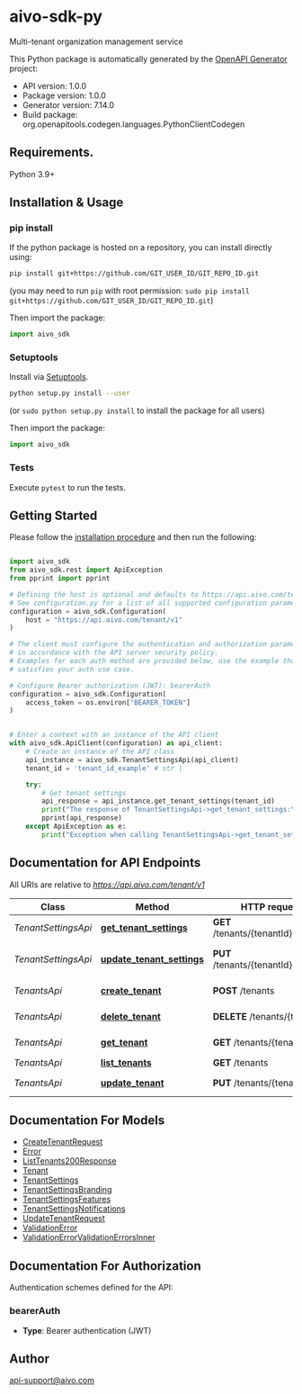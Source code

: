 # aivo-sdk-py

Multi-tenant organization management service

This Python package is automatically generated by the [OpenAPI Generator](https://openapi-generator.tech) project:

- API version: 1.0.0
- Package version: 1.0.0
- Generator version: 7.14.0
- Build package: org.openapitools.codegen.languages.PythonClientCodegen

## Requirements.

Python 3.9+

## Installation & Usage

### pip install

If the python package is hosted on a repository, you can install directly using:

```sh
pip install git+https://github.com/GIT_USER_ID/GIT_REPO_ID.git
```

(you may need to run `pip` with root permission: `sudo pip install git+https://github.com/GIT_USER_ID/GIT_REPO_ID.git`)

Then import the package:

```python
import aivo_sdk
```

### Setuptools

Install via [Setuptools](http://pypi.python.org/pypi/setuptools).

```sh
python setup.py install --user
```

(or `sudo python setup.py install` to install the package for all users)

Then import the package:

```python
import aivo_sdk
```

### Tests

Execute `pytest` to run the tests.

## Getting Started

Please follow the [installation procedure](#installation--usage) and then run the following:

```python

import aivo_sdk
from aivo_sdk.rest import ApiException
from pprint import pprint

# Defining the host is optional and defaults to https://api.aivo.com/tenant/v1
# See configuration.py for a list of all supported configuration parameters.
configuration = aivo_sdk.Configuration(
    host = "https://api.aivo.com/tenant/v1"
)

# The client must configure the authentication and authorization parameters
# in accordance with the API server security policy.
# Examples for each auth method are provided below, use the example that
# satisfies your auth use case.

# Configure Bearer authorization (JWT): bearerAuth
configuration = aivo_sdk.Configuration(
    access_token = os.environ["BEARER_TOKEN"]
)


# Enter a context with an instance of the API client
with aivo_sdk.ApiClient(configuration) as api_client:
    # Create an instance of the API class
    api_instance = aivo_sdk.TenantSettingsApi(api_client)
    tenant_id = 'tenant_id_example' # str | 

    try:
        # Get tenant settings
        api_response = api_instance.get_tenant_settings(tenant_id)
        print("The response of TenantSettingsApi->get_tenant_settings:\n")
        pprint(api_response)
    except ApiException as e:
        print("Exception when calling TenantSettingsApi->get_tenant_settings: %s\n" % e)

```

## Documentation for API Endpoints

All URIs are relative to *<https://api.aivo.com/tenant/v1>*

Class | Method | HTTP request | Description
------------ | ------------- | ------------- | -------------
*TenantSettingsApi* | [**get_tenant_settings**](docs/TenantSettingsApi.md#get_tenant_settings) | **GET** /tenants/{tenantId}/settings | Get tenant settings
*TenantSettingsApi* | [**update_tenant_settings**](docs/TenantSettingsApi.md#update_tenant_settings) | **PUT** /tenants/{tenantId}/settings | Update tenant settings
*TenantsApi* | [**create_tenant**](docs/TenantsApi.md#create_tenant) | **POST** /tenants | Create new tenant
*TenantsApi* | [**delete_tenant**](docs/TenantsApi.md#delete_tenant) | **DELETE** /tenants/{tenantId} | Delete tenant
*TenantsApi* | [**get_tenant**](docs/TenantsApi.md#get_tenant) | **GET** /tenants/{tenantId} | Get tenant by ID
*TenantsApi* | [**list_tenants**](docs/TenantsApi.md#list_tenants) | **GET** /tenants | List tenants
*TenantsApi* | [**update_tenant**](docs/TenantsApi.md#update_tenant) | **PUT** /tenants/{tenantId} | Update tenant

## Documentation For Models

- [CreateTenantRequest](docs/CreateTenantRequest.md)
- [Error](docs/Error.md)
- [ListTenants200Response](docs/ListTenants200Response.md)
- [Tenant](docs/Tenant.md)
- [TenantSettings](docs/TenantSettings.md)
- [TenantSettingsBranding](docs/TenantSettingsBranding.md)
- [TenantSettingsFeatures](docs/TenantSettingsFeatures.md)
- [TenantSettingsNotifications](docs/TenantSettingsNotifications.md)
- [UpdateTenantRequest](docs/UpdateTenantRequest.md)
- [ValidationError](docs/ValidationError.md)
- [ValidationErrorValidationErrorsInner](docs/ValidationErrorValidationErrorsInner.md)

<a id="documentation-for-authorization"></a>

## Documentation For Authorization

Authentication schemes defined for the API:
<a id="bearerAuth"></a>

### bearerAuth

- **Type**: Bearer authentication (JWT)

## Author

<api-support@aivo.com>
